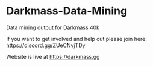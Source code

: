 # Darkmass-Data-Mining
Data mining output for Darkmass 40k

If you want to get involved and help out please join here: https://discord.gg/ZUeCNvjTDy

Website is live at https://darkmass.gg
